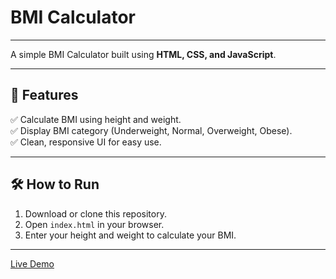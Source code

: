 # BMI Calculator

---

A simple BMI Calculator built using **HTML, CSS, and JavaScript**.

---

## 🚀 Features
✅ Calculate BMI using height and weight.  
✅ Display BMI category (Underweight, Normal, Overweight, Obese).  
✅ Clean, responsive UI for easy use.

---

## 🛠️ How to Run
1. Download or clone this repository.
2. Open `index.html` in your browser.
3. Enter your height and weight to calculate your BMI.

---

[Live Demo](https://bmi-calculator-live-demo.netlify.app/)
